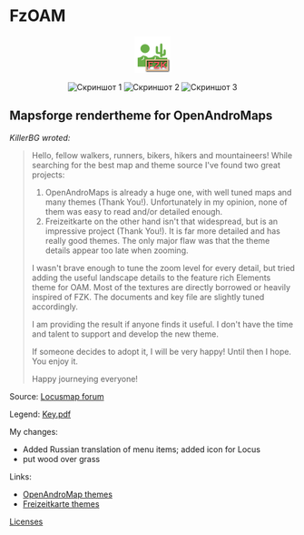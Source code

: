 # FzOAM

<div align="center">

![FzOAM.png](FzOAM.png)  

![Скриншот 1](http://images.vfl.ru/ii/1636991615/8131f0bb/36696490_s.jpg)
![Скриншот 2](http://images.vfl.ru/ii/1636991615/85290755/36696493_s.jpg)
![Скриншот 3](http://images.vfl.ru/ii/1636991615/297ce939/36696491_s.jpg)

</div>

## Mapsforge rendertheme for OpenAndroMaps

_KillerBG wroted:_
> Hello, fellow walkers, runners, bikers, hikers and mountaineers! While searching for the best map and theme source I've found two great projects:
>
> 1. OpenAndroMaps is already a huge one, with well tuned maps and many themes (Thank You!). Unfortunately in my opinion, none of them was easy to read and/or detailed enough.
> 2. Freizeitkarte on the other hand isn't that widespread, but is an impressive project (Thank You!). It is far more detailed and has really good themes. The only major flaw was that the theme details appear too late when zooming.
>
> I wasn't brave enough to tune the zoom level for every detail,
> but tried adding the useful landscape details to the feature rich Elements theme for OAM. Most of the textures are directly borrowed or heavily inspired of FZK. The documents and key file are slightly tuned accordingly.  
>
> I am providing the result if anyone finds it useful. I don't have the time and talent to support and develop the new theme.  
>
> If someone decides to adopt it, I will be very happy! Until then I hope. You enjoy it.  
>
> Happy journeying everyone!
>

Source: [Locusmap forum](https://forum.locusmap.eu/index.php?topic=7043.0)

Legend: [Key.pdf](Key.pdf)

My changes:

- Added Russian translation of menu items; added icon for Locus
- put wood over grass

Links:

- [OpenAndroMap themes](https://www.openandromaps.org/en/legend/elevate-mountain-hike-theme)
- [Freizeitkarte themes](http://www.freizeitkarte-osm.de/android/en/design.html)

 [Licenses](ReadMe.txt)  
<!-- ![кокойто.png](/symbols/s_bicycle_shop.png) пример коммента -->

